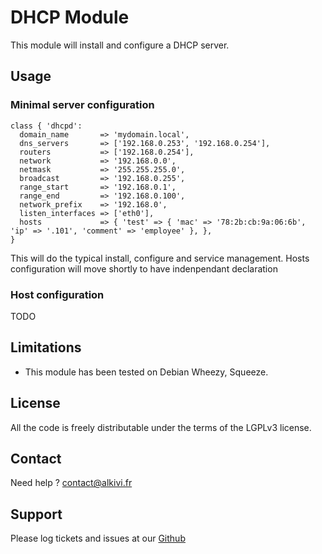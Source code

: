 # DHCP Module

This module will install and configure a DHCP server.

## Usage

### Minimal server configuration

```puppet
class { 'dhcpd': 
  domain_name       => 'mydomain.local',
  dns_servers       => ['192.168.0.253', '192.168.0.254'],
  routers           => ['192.168.0.254'],
  network           => '192.168.0.0',
  netmask           => '255.255.255.0',
  broadcast         => '192.168.0.255',
  range_start       => '192.168.0.1',
  range_end         => '192.168.0.100',
  network_prefix    => '192.168.0',
  listen_interfaces => ['eth0'],
  hosts             => { 'test' => { 'mac' => '78:2b:cb:9a:06:6b', 'ip' => '.101', 'comment' => 'employee' }, },
}
```
This will do the typical install, configure and service management. 
Hosts configuration will move shortly to have indenpendant declaration


### Host configuration

TODO


## Limitations

* This module has been tested on Debian Wheezy, Squeeze.

## License

All the code is freely distributable under the terms of the LGPLv3 license.

## Contact

Need help ? contact@alkivi.fr

## Support

Please log tickets and issues at our [Github](https://github.com/alkivi-sas/)
